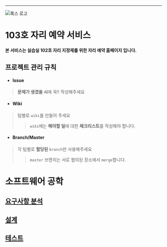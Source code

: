 ***

![록스 로고](https://github.com/recognitions/Studyroom_resv/blob/master/%EB%A7%88%ED%81%AC%EB%8B%A4%EC%9A%B4/%EB%A1%9D%EC%8A%A4%EB%A1%9C%EA%B3%A0.png)

# 103호 자리 예약 서비스

#### 본 서비스는 실습실 102호 자리 지정제를 위한 자리 예약 홈페이지 입니다.

## 프로젝트 관리 규칙

- #### Issue
> **문제가 생겼을 시**에 꼭!! 작성해주세요
- #### Wiki
> 팀별로 `wiki`를 만들어 주세요
>> `wiki`에는 **해야할 일**에 대한 **체크리스트**를 작성해야 합니다.
- #### Branch/Master
> 각 팀별로 **할당된** `branch`만 사용해주세요
>> `master` 브랜치는 서로 협의된 장소에서 `merge`합니다.

# 소프트웨어 공학

## [요구사항 분석](https://github.com/recognitions/Studyroom_resv/blob/master/%EB%A7%88%ED%81%AC%EB%8B%A4%EC%9A%B4/%EC%9A%94%EA%B5%AC%EC%82%AC%ED%95%AD%20%EB%B6%84%EC%84%9D/%EC%9A%94%EA%B5%AC%EC%82%AC%ED%95%AD%20%EB%B6%84%EC%84%9D.md)

## [설계]()

## [테스트]()
